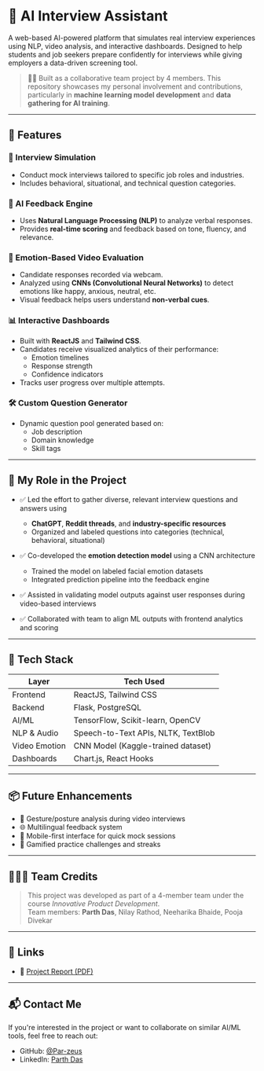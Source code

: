 # 🧠 AI Interview Assistant

A web-based AI-powered platform that simulates real interview experiences using NLP, video analysis, and interactive dashboards. Designed to help students and job seekers prepare confidently for interviews while giving employers a data-driven screening tool.

> 👨‍💻 Built as a collaborative team project by 4 members. This repository showcases my personal involvement and contributions, particularly in **machine learning model development** and **data gathering for AI training**.

---

## 🚀 Features

### 🎤 Interview Simulation
- Conduct mock interviews tailored to specific job roles and industries.
- Includes behavioral, situational, and technical question categories.

### 🧠 AI Feedback Engine
- Uses **Natural Language Processing (NLP)** to analyze verbal responses.
- Provides **real-time scoring** and feedback based on tone, fluency, and relevance.

### 🎥 Emotion-Based Video Evaluation
- Candidate responses recorded via webcam.
- Analyzed using **CNNs (Convolutional Neural Networks)** to detect emotions like happy, anxious, neutral, etc.
- Visual feedback helps users understand **non-verbal cues**.

### 📊 Interactive Dashboards
- Built with **ReactJS** and **Tailwind CSS**.
- Candidates receive visualized analytics of their performance:
  - Emotion timelines
  - Response strength
  - Confidence indicators
- Tracks user progress over multiple attempts.

### 🛠️ Custom Question Generator
- Dynamic question pool generated based on:
  - Job description
  - Domain knowledge
  - Skill tags

---

## 🧩 My Role in the Project

- ✅ Led the effort to gather diverse, relevant interview questions and answers using 
  - **ChatGPT**, **Reddit threads**, and **industry-specific resources**
  - Organized and labeled questions into categories (technical, behavioral, situational)

- ✅ Co-developed the **emotion detection model** using a CNN architecture
  - Trained the model on labeled facial emotion datasets
  - Integrated prediction pipeline into the feedback engine

- ✅ Assisted in validating model outputs against user responses during video-based interviews

- ✅ Collaborated with team to align ML outputs with frontend analytics and scoring

---

## 🧪 Tech Stack

| Layer          | Tech Used                          |
|---------------|------------------------------------|
| Frontend      | ReactJS, Tailwind CSS              |
| Backend       | Flask, PostgreSQL                  |
| AI/ML         | TensorFlow, Scikit-learn, OpenCV   |
| NLP & Audio   | Speech-to-Text APIs, NLTK, TextBlob|
| Video Emotion | CNN Model (Kaggle-trained dataset) |
| Dashboards    | Chart.js, React Hooks              |

---

## 📦 Future Enhancements
- 🔁 Gesture/posture analysis during video interviews
- 🌐 Multilingual feedback system
- 📲 Mobile-first interface for quick mock sessions
- 🧠 Gamified practice challenges and streaks

---

## 🧑‍🤝‍🧑 Team Credits

> This project was developed as part of a 4-member team under the course *Innovative Product Development*.  
Team members: **Parth Das**, Nilay Rathod, Neeharika Bhaide, Pooja Divekar

---

## 📎 Links

- 📁 [Project Report (PDF)]([(https://drive.google.com/file/d/1JR39AV-MCvJZoP-xyLWhMkv2_Y65ATTJ/view?usp=sharing)])

---

## 📬 Contact Me

If you're interested in the project or want to collaborate on similar AI/ML tools, feel free to reach out:

- GitHub: [@Par-zeus](https://github.com/Par-zeus)
- LinkedIn: [Parth Das](https://www.linkedin.com/in/parth-das-194979253/)
